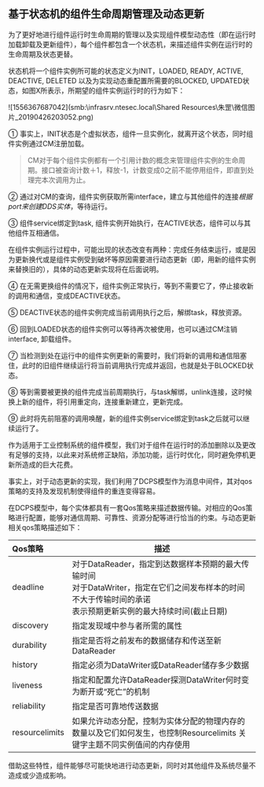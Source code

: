 ## 基于状态机的组件生命周期管理及动态更新

为了更好地进行组件运行时生命周期的管理以及实现组件模型动态性（即在运行时加载卸载及更新组件），每个组件都包含一个状态机，来描述组件实例在运行时的生命周期及状态更替。

状态机将一个组件实例所可能的状态定义为INIT，LOADED, READY, ACTIVE, DEACTIVE, DELETED 以及为实现动态重配置所需要的BLOCKED, UPDATED状态，如图X所表示，所期望的组件实例运行时的行为如下：

![1556367687042](smb:\\infrasrv.ntesec.local\Shared Resources\朱罡\微信图片_20190426203052.png)

① 事实上，INIT状态是个虚拟状态，组件一旦实例化，就离开这个状态，同时组件实例通过CM注册加载。

> CM对于每个组件实例都有一个引用计数的概念来管理组件实例的生命周期。接口被查询计数＋1，释放-1，计数变成0之前不能停用组件，即直到处理完本次调用为止。

② 通过对CM的查询，组件实例获取所需interface，建立与其他组件的连接*根据port来创建DDS实体*，等待运行。

③ 组件service绑定到task, 组件实例开始执行，在ACTIVE状态，组件可以与其他组件互相通信。

 在组件实例运行过程中，可能出现的状态改变有两种：完成任务结束运行，或是因为更新换代或是组件实例受到破坏等原因需要进行动态更新（即，用新的组件实例来替换旧的），具体的动态更新实现将在后面说明。

④ 在无需更换组件的情况下，组件实例正常执行，等到不需要它了，停止接收新的调用和通信，变成DEACTIVE状态。

⑤ DEACTIVE状态的组件实例完成当前调用执行之后，解绑task，释放资源。

⑥ 回到LOADED状态的组件实例可以等待再次被使用，也可以通过CM注销interface, 卸载组件。

⑦ 当检测到处在运行中的组件实例更新的需要时，我们将新的调用和通信阻塞住，此时的旧组件继续运行将当前调用执行完成并返回，也就是处于BLOCKED状态。

⑧ 等到需要被更换的组件完成当前周期执行，与task解绑，unlink连接，这时候换上新的组件，将引用重定向，连接重新建立，更新完成。

⑨ 此时将先前阻塞的调用唤醒，新的组件实例service绑定到task之后就可以继续运行了。



作为适用于工业控制系统的组件模型，我们对于组件在运行时的添加删除以及更改有足够的支持，以此来对系统修正缺陷，添加功能，运行时优化，同时避免停机更新所造成的巨大花费。

事实上，对于动态更新的实现，我们利用了DCPS模型作为消息中间件，其对qos策略的支持及发现机制使得组件的重连变得容易。

在DCPS模型中，每个实体都具有一套Qos策略来描述数据传输。对相应的Qos策略进行配置，能够对通信周期、可靠性、资源分配等进行恰当的约束。与动态更新相关qos策略描述如下：

| Qos策略        | 描述                                                         |
| :------------- | ------------------------------------------------------------ |
| deadline       | 对于DataReader，指定到达数据样本预期的最大传输时间 <br />对于DataWriter，指定在它们之间发布样本的时间不大于传输时间的承诺<br />表示预期更新实例的最大持续时间(截止日期) |
| discovery      | 指定发现域中参与者所需的属性                                 |
| durability     | 指定是否将之前发布的数据储存和传送至新DataReader             |
| history        | 指定必须为DataWriter或DataReader储存多少数据                 |
| liveness       | 指定和配置允许DataReader探测DataWriter何时变为断开或“死亡”的机制 |
| reliability    | 指定是否可靠地传送数据                                       |
| resourcelimits | 如果允许动态分配，控制为实体分配的物理内存的数量以及它们如何发生，也控制Resourcelimits 关键字主题不同实例值间的内存使用 |

借助这些特性，组件能够尽可能快地进行动态更新，同时对其他组件及系统尽量不造成或少造成影响。

